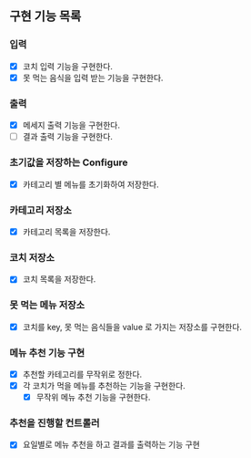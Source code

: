 ## 구현 기능 목록

### 입력
- [x] 코치 입력 기능을 구현한다.
- [x] 못 먹는 음식을 입력 받는 기능을 구현한다.

### 출력
- [x] 메세지 출력 기능을 구현한다.
- [ ] 결과 출력 기능을 구현한다.

### 초기값을 저장하는 Configure
- [x] 카테고리 별 메뉴를 초기화하여 저장한다.

### 카테고리 저장소
- [x] 카테고리 목록을 저장한다.

### 코치 저장소
- [x] 코치 목록을 저장한다.

### 못 먹는 메뉴 저장소
- [x] 코치를 key, 못 먹는 음식들을 value 로 가지는 저장소를 구현한다.

### 메뉴 추천 기능 구현
- [x] 추천할 카테고리를 무작위로 정한다. 
- [x] 각 코치가 먹을 메뉴를 추천하는 기능을 구현한다.
  - [x] 무작위 메뉴 추천 기능을 구현한다.

### 추천을 진행할 컨트롤러 
- [x] 요일별로 메뉴 추천을 하고 결과를 출력하는 기능 구현
